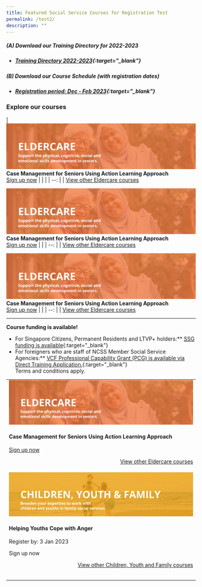 ```yaml
---
title: Featured Social Service Courses for Registration Test
permalink: /test2/
description: ""
---
```

##### **(A) Download our Training Directory for 2022-2023**
* ##### [Training Directory 2022-2023](/files/Files%20for%20Learners/FY22-Training-Directory-updated-1Sept22.pdf){:target="_blank"} 

##### **(B) Download our Course Schedule (with registration dates)** <br>
* ##### [Registration period: Dec - Feb 2023](/files/Files%20for%20Learners/Monthly%20Featured%20Courses%20-%20Dec%20to%20Mar%202023.pdf){:target="_blank"}


### Explore our courses

| ![](/images/training/eldercare-v2.png)<br>
**Case Management for Seniors Using Action Learning Approach**<br>[Sign up now](https://www.ssi.gov.sg/training/eldercare/) |
| |
| --: |
| [View other Eldercare courses](https://www.ssi.gov.sg/training/eldercare)

![](/images/training/eldercare-v2.png)<br>
**Case Management for Seniors Using Action Learning Approach**<br>[Sign up now](https://www.ssi.gov.sg/training/eldercare/)
| |
| --: |
| [View other Eldercare courses](https://www.ssi.gov.sg/training/eldercare)

![](/images/training/eldercare-v2.png)<br>
**Case Management for Seniors Using Action Learning Approach**<br>[Sign up now](https://www.ssi.gov.sg/training/eldercare/)
| |
| --: |
| [View other Eldercare courses](https://www.ssi.gov.sg/training/eldercare)

---
**Course funding is available!**
- For Singapore Citizens, Permanent Residents and LTVP+ holders:** [SSG funding is available](https://www.ssg-wsg.gov.sg/individuals/training-grants-incentives.html){:target="_blank"}
- For foreigners who are staff of NCSS Member Social Service Agencies:** [VCF Professional Capability Grant (PCG) is available via Direct Training Application.](https://www.ncss.gov.sg/grants-search/detail-page/VCFProfessionalCapabilityGrant-LocalTraining){:target="_blank"} <br>
Terms and conditions apply.

<table>
	<tr>
		<td>
			<img src="/images/training/eldercare-v2.png" alt="Caring and communicating with dementia and senior persons courses"><h4>Case Management for Seniors Using Action Learning Approach</h4><p><a href="https://www.ssi.gov.sg/training/eldercare/">Sign up now<p><p style="text-align: right;"><a href="https://www.ssi.gov.sg/training/eldercare/">View other Eldercare courses<a>
			<tr>
				<td>
					<img src="/images/training/cyf-v2.png" alt="Caring and communicating with dementia and senior persons courses"><h4>Helping Youths Cope with Anger</h4><p>Register by: 3 Jan 2023<p><p>Sign up now<p><p style="text-align: right;"><a href="https://www.ssi.gov.sg/training/eldercare/">View other Children, Youth and Family courses<a><table>